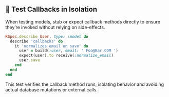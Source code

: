 ## 🧪 Test Callbacks in Isolation
When testing models, stub or expect callback methods directly to ensure they’re invoked without relying on side-effects.

```ruby
RSpec.describe User, type: :model do
  describe 'callbacks' do
    it 'normalizes email on save' do
      user = build(:user, email: ' Foo@Bar.COM ')
      expect(user).to receive(:normalize_email)
      user.save
    end
  end
end
```

This test verifies the callback method runs, isolating behavior and avoiding actual database mutations or external calls.